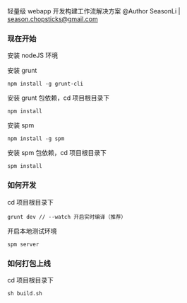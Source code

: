 轻量级 webapp 开发构建工作流解决方案
@Author SeasonLi | season.chopsticks@gmail.com

### 现在开始

安装 nodeJS 环境

安装 grunt
```
npm install -g grunt-cli
```

安装 grunt 包依赖，cd 项目根目录下
```
npm install
```

安装 spm
```
npm install -g spm
```
安装 spm 包依赖，cd 项目根目录下
```
spm install
```


### 如何开发
cd 项目根目录下
```
grunt dev // --watch 开启实时编译（推荐）
```
开启本地测试环境
```
spm server
```

### 如何打包上线
cd 项目根目录下
```
sh build.sh
```